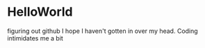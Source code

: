# HelloWorld
figuring out github
I hope I haven't gotten in over my head.
Coding intimidates me a bit
